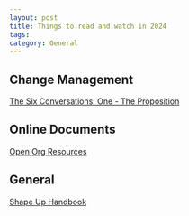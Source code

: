 ```yaml
---
layout: post
title: Things to read and watch in 2024
tags: 
category: General
---
```


## Change Management

[The Six Conversations: One - The Proposition](https://www.youtube.com/watch?v=gIj4o0ygwKk&t=2s)  

## Online Documents

[Open Org Resources](https://www.openorg.fyi/resources) 

## General

[Shape Up Handbook](https://basecamp.com/shapeup)  
